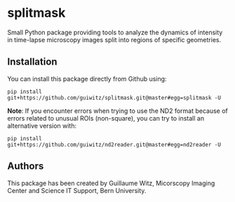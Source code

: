 # splitmask

Small Python package providing tools to analyze the dynamics of intensity in time-lapse microscopy images split into regions of specific geometries.  

## Installation

You can install this package directly from Github using: 

```
pip install git+https://github.com/guiwitz/splitmask.git@master#egg=splitmask -U
```

**Note**: If you encounter errors when trying to use the ND2 format because of errors related to unusual ROIs (non-square), you can try to install an alternative version with:

```
pip install git+https://github.com/guiwitz/nd2reader.git@master#egg=nd2reader -U
```

## Authors

This package has been created by Guillaume Witz, Micorscopy Imaging Center and Science IT Support, Bern University.
